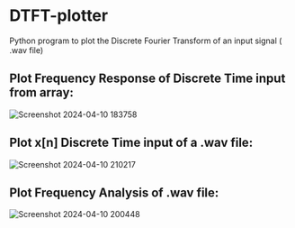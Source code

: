 # DTFT-plotter
Python program to plot the Discrete Fourier Transform of an input signal ( .wav file)
## Plot Frequency Response of Discrete Time input from array: 
![Screenshot 2024-04-10 183758](https://github.com/vnguyen31/DTFT-plotter/assets/131824809/3f43583e-8b11-496b-b151-a49986774ed7)
## Plot x[n] Discrete Time input of a .wav file:
![Screenshot 2024-04-10 210217](https://github.com/vnguyen31/DTFT-plotter/assets/131824809/de27814f-88b3-46a9-b4e9-b3b2e77eb12f)
## Plot Frequency Analysis of .wav file:
![Screenshot 2024-04-10 200448](https://github.com/vnguyen31/DTFT-plotter/assets/131824809/d1d2802f-2c70-4487-8795-da262c53f531)
